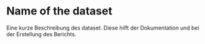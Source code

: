 # Name of the dataset

Eine kurze Beschreibung des dataset. 
Diese hilft der Dokumentation und bei der Erstellung des Berichts.
